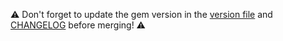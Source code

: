 ⚠️ Don't forget to update the gem version in the [version file](https://github.com/alphagov/tech-docs-gem/blob/master/lib/govuk_tech_docs/version.rb) and [CHANGELOG](https://github.com/alphagov/tech-docs-gem/blob/master/CHANGELOG.md) before merging! ⚠️